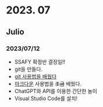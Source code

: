 # 2023. 07 
## Julio

### 2023/07/12 
- SSAFY 확정반 결정일!!
- git을 만들다.
- [git 사용법을 배웠다](git.md)
- [마크다운](mkdw.md) 사용법을 ~~조금~~ 배웠다.
- ChatGPT와 API를 이용한 간단한 놀이
- Visual Studio Code를 설치!